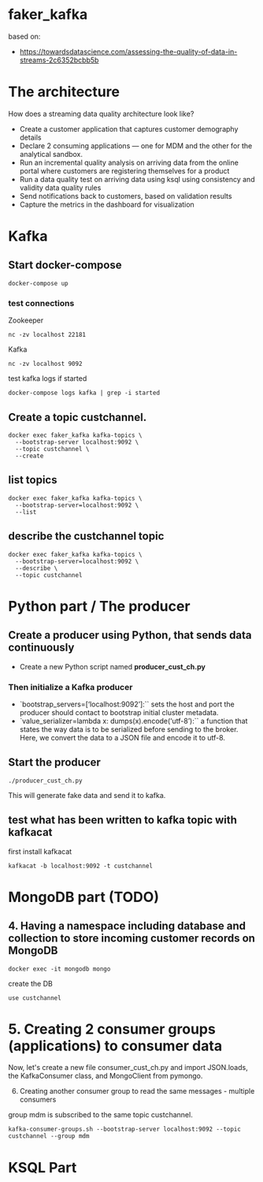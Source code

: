 # faker_kafka

based on:
* https://towardsdatascience.com/assessing-the-quality-of-data-in-streams-2c6352bcbb5b

# The architecture

How does a streaming data quality architecture look like?

* Create a customer application that captures customer demography details
* Declare 2 consuming applications — one for MDM and the other for the analytical sandbox.
* Run an incremental quality analysis on arriving data from the online portal where customers are registering themselves for a product
* Run a data quality test on arriving data using ksql using consistency and validity data quality rules
* Send notifications back to customers, based on validation results
* Capture the metrics in the dashboard for visualization

# Kafka

## Start docker-compose

````
docker-compose up
````

### test connections

Zookeeper

````
nc -zv localhost 22181
````

Kafka

````
nc -zv localhost 9092
````

test kafka logs if started

````
docker-compose logs kafka | grep -i started
````

## Create a topic custchannel.

````
docker exec faker_kafka kafka-topics \
  --bootstrap-server localhost:9092 \
  --topic custchannel \
  --create
````

## list topics

````
docker exec faker_kafka kafka-topics \
  --bootstrap-server=localhost:9092 \
  --list
````

## describe the custchannel topic

````
docker exec faker_kafka kafka-topics \
  --bootstrap-server=localhost:9092 \
  --describe \
  --topic custchannel
````

# Python part / The producer


## Create a producer using Python, that sends data continuously

* Create a new Python script named **producer_cust_ch.py**

### Then initialize a Kafka producer

* `bootstrap_servers=[‘localhost:9092’]:`` sets the host and port the producer should contact to bootstrap initial cluster metadata.
* `value_serializer=lambda x: dumps(x).encode(‘utf-8’):`` a function that states the way data is to be serialized before sending to the broker. Here, we convert the data to a JSON file and encode it to utf-8.



## Start the producer

````
./producer_cust_ch.py
````

This will generate fake data and send it to kafka.


## test what has been written to kafka topic with kafkacat

first install kafkacat

````
kafkacat -b localhost:9092 -t custchannel
````

# MongoDB part (TODO)

## 4. Having a namespace including database and collection to store incoming customer records on MongoDB


````
docker exec -it mongodb mongo
````

create the DB

````
use custchannel
````



# 5. Creating 2 consumer groups (applications) to consumer data


Now, let's create a new file consumer_cust_ch.py and import JSON.loads, the KafkaConsumer class, and MongoClient from pymongo.




6. Creating another consumer group to read the same messages - multiple consumers

 group mdm is subscribed to the same topic custchannel.

````
kafka-consumer-groups.sh --bootstrap-server localhost:9092 --topic custchannel --group mdm
````

# KSQL Part
